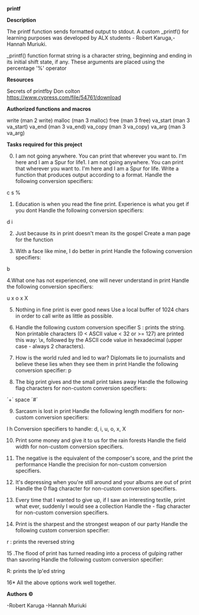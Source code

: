 **printf**

**Description**


The printf function sends formatted output to stdout. A custom _printf() for learning purposes was developed by ALX students - Robert Karuga,- Hannah Muriuki.

_printf() function format string is a character string, beginning and ending in its initial shift state, if any. These arguments are placed using the percentage '%' operator


**Resources**


Secrets of printfby Don colton https://www.cypress.com/file/54761/download



**Authorized functions and macros**


write (man 2 write) malloc (man 3 malloc) free (man 3 free) va_start (man 3 va_start) va_end (man 3 va_end) va_copy (man 3 va_copy) va_arg (man 3 va_arg)

**Tasks required for this project**


0. I am not going anywhere. You can print that wherever you want to. I'm here and I am a Spur for life1. I am not going anywhere. You can print that wherever you want to. I'm here and I am a Spur for life.
Write a function that produces output according to a format. Handle the following conversion specifiers:

c
s
%

1. Education is when you read the fine print. Experience is what you get if you dont
Handle the following conversion specifiers:

d
i


2. Just because its in print doesn't mean its the gospel
Create a man page for the function

3. With a face like mine, I do better in print
Handle the following conversion specifiers:

b

4.What one has not experienced, one will never understand in print
Handle the following conversion specifiers:

u
x
o
x
X

5. Nothing in fine print is ever good news
Use a local buffer of 1024 chars in order to call write as little as possible.


6. Handle the following custom conversion specifier
S : prints the string.
Non printable characters (0 < ASCII value < 32 or >= 127) are printed this way: \x, followed by the ASCII code value in hexadecimal (upper case - always 2 characters).

7. How is the world ruled and led to war? Diplomats lie to journalists and believe these lies when they see them in print
Handle the following conversion specifier: p

8. The big print gives and the small print takes away
Handle the following flag characters for non-custom conversion specifiers:

´+´
space
´#´

9. Sarcasm is lost in print
Handle the following length modifiers for non-custom conversion specifiers:

l
h Conversion specifiers to handle: d, i, u, o, x, X

10. Print some money and give it to us for the rain forests
Handle the field width for non-custom conversion specifiers.

11. The negative is the equivalent of the composer's score, and the print the performance
Handle the precision for non-custom conversion specifiers.

12. It's depressing when you're still around and your albums are out of print
Handle the 0 flag character for non-custom conversion specifiers.

13. Every time that I wanted to give up, if I saw an interesting textile, print what ever, suddenly I would see a collection
Handle the - flag character for non-custom conversion specifiers.

14. Print is the sharpest and the strongest weapon of our party
Handle the following custom conversion specifier:

r : prints the reversed string

15 .The flood of print has turned reading into a process of gulping rather than savoring
Handle the following custom conversion specifier:

R: prints the lp'ed string

16*
All the above options work well together.


**Authors ©**


-Robert Karuga
-Hannah Muriuki
